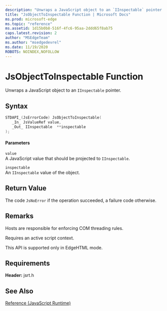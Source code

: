 ```yaml
---
description: "Unwraps a JavaScript object to an `IInspectable` pointer."
title: "JsObjectToInspectable Function | Microsoft Docs"
ms.prod: microsoft-edge
ms.topic: "reference"
ms.assetid: 1d15b0b8-516f-4fc6-95aa-2ddd65f8ab75
caps.latest.revision: 2
author: "MSEdgeTeam"
ms.author: "msedgedevrel"
ms.date: 11/19/2020
ROBOTS: NOINDEX,NOFOLLOW
---
```

# JsObjectToInspectable Function

Unwraps a JavaScript object to an `IInspectable` pointer.  
  
## Syntax  
  
```cpp  
STDAPI_(JsErrorCode) JsObjectToInspectable(  
   _In_ JsValueRef value,  
   _Out_ IInspectable  **inspectable  
);  
```  
  
#### Parameters  
 `value`  
 A JavaScript value that should be projected to `IInspectable`.  
  
 `inspectable`  
 An `IInspectable` value of the object.  
  
## Return Value  
 The code `JsNoError` if the operation succeeded, a failure code otherwise.  
  
## Remarks  
 Hosts are responsible for enforcing COM threading rules.  
  
 Requires an active script context.  
  
 This API is supported only in EdgeHTML mode.  
  
## Requirements  
 **Header:** jsrt.h  
  
## See Also  
 [Reference (JavaScript Runtime)](../chakra-hosting/reference-javascript-runtime.md)
